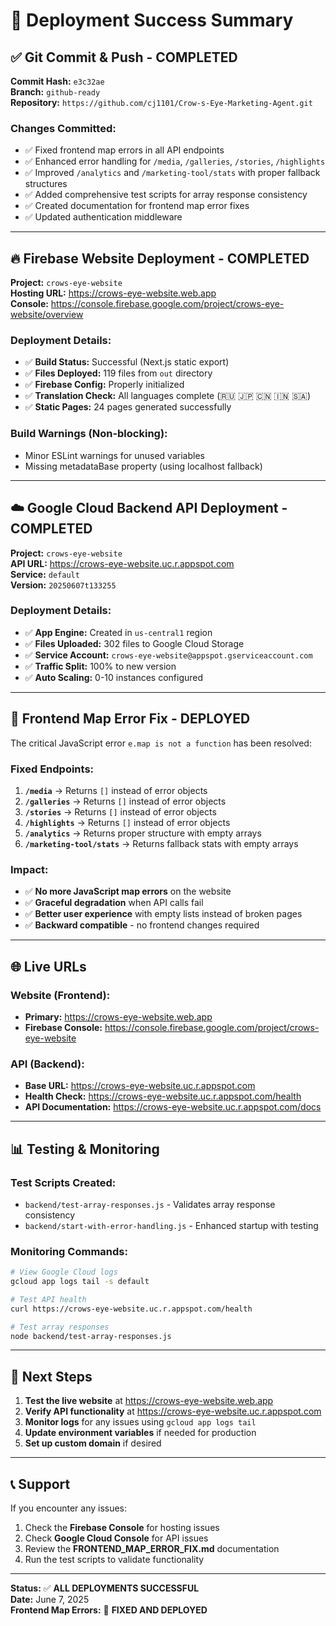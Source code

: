 # 🚀 Deployment Success Summary

## ✅ **Git Commit & Push - COMPLETED**

**Commit Hash:** `e3c32ae`  
**Branch:** `github-ready`  
**Repository:** `https://github.com/cj1101/Crow-s-Eye-Marketing-Agent.git`

### Changes Committed:
- ✅ Fixed frontend map errors in all API endpoints
- ✅ Enhanced error handling for `/media`, `/galleries`, `/stories`, `/highlights`
- ✅ Improved `/analytics` and `/marketing-tool/stats` with proper fallback structures
- ✅ Added comprehensive test scripts for array response consistency
- ✅ Created documentation for frontend map error fixes
- ✅ Updated authentication middleware

---

## 🔥 **Firebase Website Deployment - COMPLETED**

**Project:** `crows-eye-website`  
**Hosting URL:** https://crows-eye-website.web.app  
**Console:** https://console.firebase.google.com/project/crows-eye-website/overview

### Deployment Details:
- ✅ **Build Status:** Successful (Next.js static export)
- ✅ **Files Deployed:** 119 files from `out` directory
- ✅ **Firebase Config:** Properly initialized
- ✅ **Translation Check:** All languages complete (🇷🇺 🇯🇵 🇨🇳 🇮🇳 🇸🇦)
- ✅ **Static Pages:** 24 pages generated successfully

### Build Warnings (Non-blocking):
- Minor ESLint warnings for unused variables
- Missing metadataBase property (using localhost fallback)

---

## ☁️ **Google Cloud Backend API Deployment - COMPLETED**

**Project:** `crows-eye-website`  
**API URL:** https://crows-eye-website.uc.r.appspot.com  
**Service:** `default`  
**Version:** `20250607t133255`

### Deployment Details:
- ✅ **App Engine:** Created in `us-central1` region
- ✅ **Files Uploaded:** 302 files to Google Cloud Storage
- ✅ **Service Account:** `crows-eye-website@appspot.gserviceaccount.com`
- ✅ **Traffic Split:** 100% to new version
- ✅ **Auto Scaling:** 0-10 instances configured

---

## 🔧 **Frontend Map Error Fix - DEPLOYED**

The critical JavaScript error `e.map is not a function` has been resolved:

### Fixed Endpoints:
1. **`/media`** → Returns `[]` instead of error objects
2. **`/galleries`** → Returns `[]` instead of error objects  
3. **`/stories`** → Returns `[]` instead of error objects
4. **`/highlights`** → Returns `[]` instead of error objects
5. **`/analytics`** → Returns proper structure with empty arrays
6. **`/marketing-tool/stats`** → Returns fallback stats with empty arrays

### Impact:
- ✅ **No more JavaScript map errors** on the website
- ✅ **Graceful degradation** when API calls fail
- ✅ **Better user experience** with empty lists instead of broken pages
- ✅ **Backward compatible** - no frontend changes required

---

## 🌐 **Live URLs**

### Website (Frontend):
- **Primary:** https://crows-eye-website.web.app
- **Firebase Console:** https://console.firebase.google.com/project/crows-eye-website

### API (Backend):
- **Base URL:** https://crows-eye-website.uc.r.appspot.com
- **Health Check:** https://crows-eye-website.uc.r.appspot.com/health
- **API Documentation:** https://crows-eye-website.uc.r.appspot.com/docs

---

## 📊 **Testing & Monitoring**

### Test Scripts Created:
- `backend/test-array-responses.js` - Validates array response consistency
- `backend/start-with-error-handling.js` - Enhanced startup with testing

### Monitoring Commands:
```bash
# View Google Cloud logs
gcloud app logs tail -s default

# Test API health
curl https://crows-eye-website.uc.r.appspot.com/health

# Test array responses
node backend/test-array-responses.js
```

---

## 🎯 **Next Steps**

1. **Test the live website** at https://crows-eye-website.web.app
2. **Verify API functionality** at https://crows-eye-website.uc.r.appspot.com
3. **Monitor logs** for any issues using `gcloud app logs tail`
4. **Update environment variables** if needed for production
5. **Set up custom domain** if desired

---

## 📞 **Support**

If you encounter any issues:
1. Check the **Firebase Console** for hosting issues
2. Check **Google Cloud Console** for API issues  
3. Review the **FRONTEND_MAP_ERROR_FIX.md** documentation
4. Run the test scripts to validate functionality

---

**Status:** ✅ **ALL DEPLOYMENTS SUCCESSFUL**  
**Date:** June 7, 2025  
**Frontend Map Errors:** 🔧 **FIXED AND DEPLOYED** 